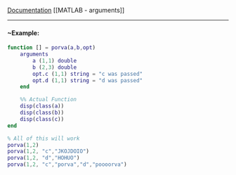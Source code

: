 
[Documentation](https://it.mathworks.com/help/matlab/matlab_prog/function-argument-validation-1.html)
[[MATLAB - arguments]]

---

#### ~Example:
```matlab
function [] = porva(a,b,opt)
	arguments
		a (1,1) double
		b (2,3) double
		opt.c (1,1) string = "c was passed"
		opt.d (1,1) string = "d was passed"
	end

	%% Actual Function
	disp(class(a))
	disp(class(b))
	disp(class(c))
end
```

```matlab
% All of this will work
porva(1,2)
porva(1,2, "c","JKOJDOIO")
porva(1,2, "d","HOHUO")
porva(1,2, "c","porva","d","poooorva")
```

